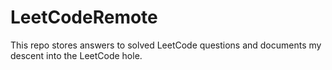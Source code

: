 # LeetCodeRemote

This repo stores answers to solved LeetCode questions and documents my descent into the LeetCode hole.    
 
 
 
 
